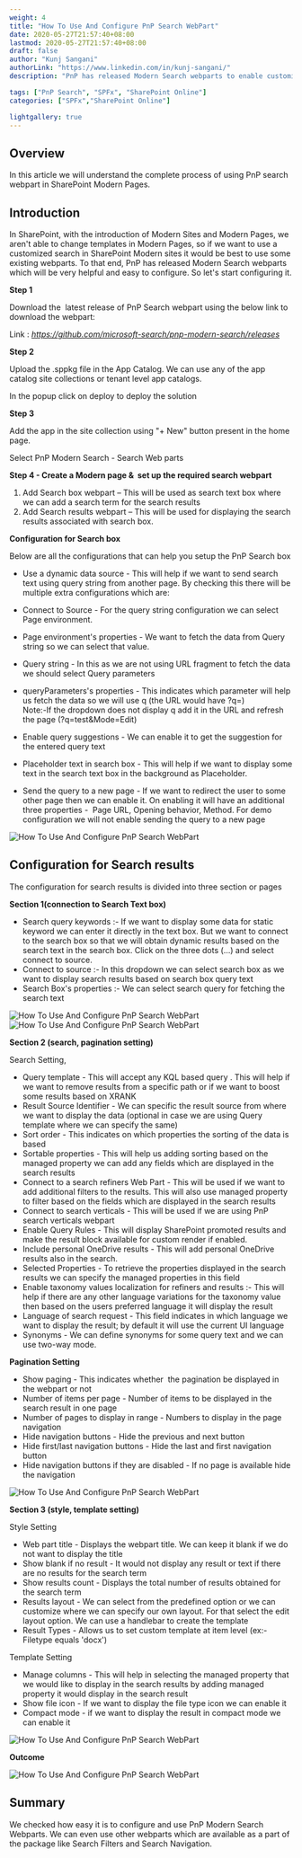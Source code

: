 ```yaml
---
weight: 4
title: "How To Use And Configure PnP Search WebPart"
date: 2020-05-27T21:57:40+08:00
lastmod: 2020-05-27T21:57:40+08:00
draft: false
author: "Kunj Sangani"
authorLink: "https://www.linkedin.com/in/kunj-sangani/"
description: "PnP has released Modern Search webparts to enable customized search in SharePoint Modern sites without the ability to change templates in Modern Pages"

tags: ["PnP Search", "SPFx", "SharePoint Online"]
categories: ["SPFx","SharePoint Online"]

lightgallery: true
---
```


Overview
--------

In this article we will understand the complete process of using PnP search webpart in SharePoint Modern Pages.

Introduction
------------

In SharePoint, with the introduction of Modern Sites and Modern Pages, we aren't able to change templates in Modern Pages, so if we want to use a customized search in SharePoint Modern sites it would be best to use some existing webparts. To that end, PnP has released Modern Search webparts which will be very helpful and easy to configure. So let's start configuring it.

**Step 1**

Download the  latest release of PnP Search webpart using the below link to download the webpart:

Link : _https://github.com/microsoft-search/pnp-modern-search/releases_

**Step 2**

Upload the .sppkg file in the App Catalog. We can use any of the app catalog site collections or tenant level app catalogs.

In the popup click on deploy to deploy the solution

**Step 3**

Add the app in the site collection using "+ New" button present in the home page.

Select PnP Modern Search - Search Web parts

**Step 4 - Create a Modern page &  set up the required search webpart**

1.  Add Search box webpart – This will be used as search text box where we can add a search term for the search results
2.  Add Search results webpart – This will be used for displaying the search results associated with search box.

**Configuration for Search box**

Below are all the configurations that can help you setup the PnP Search box

*   Use a dynamic data source - This will help if we want to send search text using query string from another page. By checking this there will be multiple extra configurations which are:

*   Connect to Source - For the query string configuration we can select Page environment.
*   Page environment's properties - We want to fetch the data from Query string so we can select that value.
*   Query string - In this as we are not using URL fragment to fetch the data we should select Query parameters
*   queryParameters's properties - This indicates which parameter will help us fetch the data so we will use q (the URL would have ?q=<searchTerm>)  
    Note:-If the dropdown does not display q add it in the URL and refresh the page (?q=test&Mode=Edit)

*   Enable query suggestions - We can enable it to get the suggestion for the entered query text
*   Placeholder text in search box - This will help if we want to display some text in the search text box in the background as Placeholder.
*   Send the query to a new page - If we want to redirect the user to some other page then we can enable it. On enabling it will have an additional three properties -  Page URL, Opening behavior, Method. For demo configuration we will not enable sending the query to a new page

![How To Use And Configure PnP Search WebPart](https://f4n3x6c5.stackpathcdn.com/article/how-to-use-and-configure-pnp-search-webpart/Images/1_SearchBoxSetting.png)

Configuration for Search results
--------------------------------

The configuration for search results is divided into three section or pages

**Section 1(connection to Search Text box)**

*   Search query keywords :- If we want to display some data for static keyword we can enter it directly in the text box. But we want to connect to the search box so that we will obtain dynamic results based on the search text in the search box. Click on the three dots (…) and select connect to source.
*   Connect to source :- In this dropdown we can select search box as we want to display search results based on search box query text
*   Search Box's properties :- We can select search query for fetching the search text

![How To Use And Configure PnP Search WebPart](https://f4n3x6c5.stackpathcdn.com/article/how-to-use-and-configure-pnp-search-webpart/Images/2_SearchResultSetting.png)![How To Use And Configure PnP Search WebPart](https://f4n3x6c5.stackpathcdn.com/article/how-to-use-and-configure-pnp-search-webpart/Images/3_SearchResultSetting.png)

**Section 2 (search, pagination setting)**

Search Setting,

*   Query template - This will accept any KQL based query . This will help if we want to remove results from a specific path or if we want to boost some results based on XRANK
*   Result Source Identifier - We can specific the result source from where we want to display the data (optional in case we are using Query template where we can specify the same)
*   Sort order - This indicates on which properties the sorting of the data is based
*   Sortable properties - This will help us adding sorting based on the managed property we can add any fields which are displayed in the search results
*   Connect to a search refiners Web Part - This will be used if we want to add additional filters to the results. This will also use managed property to filter based on the fields which are displayed in the search results
*   Connect to search verticals - This will be used if we are using PnP search verticals webpart
*   Enable Query Rules - This will display SharePoint promoted results and make the result block available for custom render if enabled.
*   Include personal OneDrive results - This will add personal OneDrive results also in the search.
*   Selected Properties - To retrieve the properties displayed in the search results we can specify the managed properties in this field
*   Enable taxonomy values localization for refiners and results :- This will help if there are any other language variations for the taxonomy value then based on the users preferred language it will display the result
*   Language of search request - This field indicates in which language we want to display the result; by default it will use the current UI language
*   Synonyms - We can define synonyms for some query text and we can use two-way mode.

**Pagination Setting**

*   Show paging - This indicates whether  the pagination be displayed in the webpart or not
*   Number of items per page - Number of items to be displayed in the search result in one page
*   Number of pages to display in range - Numbers to display in the page navigation
*   Hide navigation buttons - Hide the previous and next button
*   Hide first/last navigation buttons - Hide the last and first navigation button
*   Hide navigation buttons if they are disabled - If no page is available hide the navigation

![How To Use And Configure PnP Search WebPart](https://f4n3x6c5.stackpathcdn.com/article/how-to-use-and-configure-pnp-search-webpart/Images/4_SearchResultSetting.png)

**Section 3 (style, template setting)**

Style Setting

*   Web part title - Displays the webpart title. We can keep it blank if we do not want to display the title
*   Show blank if no result - It would not display any result or text if there are no results for the search term
*   Show results count - Displays the total number of results obtained for the search term
*   Results layout - We can select from the predefined option or we can customize where we can specify our own layout. For that select the edit layout option. We can use a handlebar to create the template
*   Result Types - Allows us to set custom template at item level (ex:- Filetype equals 'docx')

Template Setting

*   Manage columns - This will help in selecting the managed property that we would like to display in the search results by adding managed property it would display in the search result
*   Show file icon - If we want to display the file type icon we can enable it
*   Compact mode - if we want to display the result in compact mode we can enable it

![How To Use And Configure PnP Search WebPart](https://f4n3x6c5.stackpathcdn.com/article/how-to-use-and-configure-pnp-search-webpart/Images/5_SearchResultSetting.png)

**Outcome**

![How To Use And Configure PnP Search WebPart](https://f4n3x6c5.stackpathcdn.com/article/how-to-use-and-configure-pnp-search-webpart/Images/6_Outcome.png)

Summary
-------

We checked how easy it is to configure and use PnP Modern Search Webparts. We can even use other webparts which are available as a part of the package like Search Filters and Search Navigation.